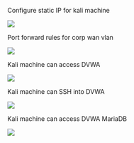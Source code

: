 Configure static IP for kali machine

**![](https://lh7-us.googleusercontent.com/Tg4GYks24JN_ZJy8M0NVGjVDFymqlMr70UdbOjwK8kdlwbG_MNre3yK84VpYqnL08htu9cyIAWItiG5pDCfgGMT-dhd9VcT_Bbj_t5sEUMWikAn-LEIwDWB4bxSgQim4Nj6pA9vbqzO-8mkQ2KivhCQ)**

Port forward rules for corp wan vlan

**![](https://lh7-us.googleusercontent.com/legICW8dLErvShPI9VUSdCL3Zi8vUTM13_X683EoHCCy7nts_MlO0GfEq1K4fWQd7edg296ZUvdmi51C13gb9qHaHIWMnsOdo9SayUgcxxmSh7XR5CkpczixkUxF6IoSHzQYrZkn_1N04UV_bkWHiAc)**

Kali machine can access DVWA

**![](https://lh7-us.googleusercontent.com/iUXVqd24cz9i5SpomauNSORRfA3PiKM6MsPaAH3C3qhjfvABy9MKA9WflpLnS7e5I1_dBl5VElGRnGRLNGLnbNgVt7Sbr76AL1OiF7j0Ql26QkCTnjTtCB3_wF6B__GmJ0XybFzBpLWFFhuBaiaJJQY)**

Kali machine can SSH into DVWA

**![](https://lh7-us.googleusercontent.com/JB9bjZ1Cxwdm4BQ4CVda4_pZsO9i7Al8wXeHOmVP-se5Kz6runkJjhm1JUnjpcxGdOY9kg31R99yVw9WTH6LTM9gNpbEmOcBHo-00SyfpRQqwABFG8xGXKCf3Q2RN9_yYH4ISSCuwIQ15vDVWCsiAwI)**

Kali machine can access DVWA MariaDB

**![](https://lh7-us.googleusercontent.com/MfXT2dC7vQAeKthSUopG9aNcyAMyuBpPRdj-sk2iPw630UQ-0LM8eBsUZJp2hvF0h1iEaoeBRaqZRIm9P49ltIRS3JfM5iw2IPiUOq3ejNj_d_sAcuF0ddT6tqJqbWuHIZbbpyKsfCP5C61IRKtQiSs)**


